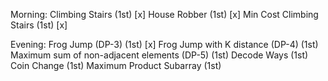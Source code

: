 Morning:
Climbing Stairs (1st) [x]
House Robber (1st) [x]
Min Cost Climbing Stairs (1st) [x]



Evening:
Frog Jump (DP-3) (1st) [x]
Frog Jump with K distance (DP-4) (1st)
Maximum sum of non-adjacent elements (DP-5) (1st)
Decode Ways (1st)
Coin Change (1st)
Maximum Product Subarray (1st)